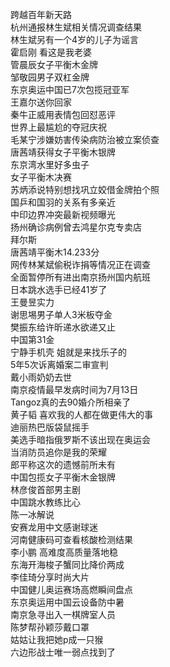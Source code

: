 跨越百年新天路  
杭州通报林生斌相关情况调查结果  
林生斌另有一个4岁的儿子为谣言  
霍启刚 看这是我老婆  
管晨辰女子平衡木金牌  
邹敬园男子双杠金牌  
东京奥运中国已7次包揽冠亚军  
王嘉尔送你回家  
秦牛正威用表情包回怼恶评  
世界上最尴尬的夺冠庆祝  
毛某宁涉嫌妨害传染病防治被立案侦查  
唐茜靖获得女子平衡木银牌  
东京湾水里好多虫子  
女子平衡木决赛  
苏炳添说特别想找巩立姣借金牌拍个照  
国乒和国羽的关系有多亲近  
中印边界冲突最新视频曝光  
扬州确诊病例曾去鸿星尔克专卖店  
拜尔斯  
唐茜靖平衡木14.233分  
网传林某斌偷税诈捐等情况正在调查  
全面暂停所有进出南京扬州国内航班  
日本跳水选手已经41岁了  
王曼昱实力  
谢思埸男子单人3米板夺金  
樊振东给许昕递水欲递又止  
中国第31金  
宁静手机壳 姐就是来找乐子的  
5年5次诉离婚案二审宣判  
戴小雨奶奶去世  
南京疫情最早发病时间为7月13日  
Tangoz真的去90婚介所相亲了  
黄子韬 喜欢我的人都在做更伟大的事  
迪丽热巴版袋鼠摇手  
美选手暗指俄罗斯不该出现在奥运会  
当消防员追你是我的荣耀  
郎平称这次的遗憾前所未有  
中国包揽女子平衡木金银牌  
林彦俊首部男主剧  
中国跳水教练比心  
陈一冰解说  
安赛龙用中文感谢球迷  
河南健康码可查看核酸检测结果  
李小鹏 高难度高质量落地稳  
东海开海梭子蟹同比降价两成  
李佳琦分享时尚大片  
中国健儿奥运赛场高燃瞬间盘点  
东京奥运用中国云设备防中暑  
南京急寻出入一棋牌室人员  
陈梦帮孙颖莎戴口罩  
姑姑让我把她p成一只猴  
六边形战士唯一弱点找到了  
